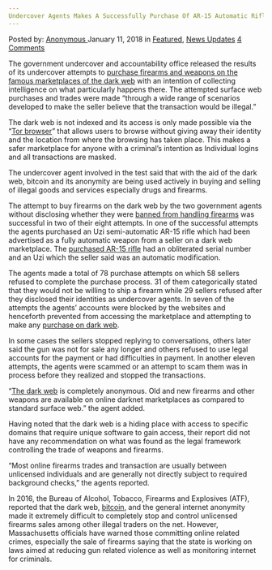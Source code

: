 ```yaml
---
Undercover Agents Makes A Successfully Purchase Of AR-15 Automatic Rifle On Dark Web.
---
```

<article class="post-listing post-24375 post type-post status-publish format-standard has-post-thumbnail hentry category-deepdot-news category-news-updates tag-agents tag-ar15 tag-automatic tag-dark tag-purchase tag-rifle tag-successfully tag-undercover tag-web">
<div class="post-inner">
<p class="post-meta">
<span>Posted by: <a href="https://www.deepdotweb.com/author/anony/" title="">Anonymous </a></span>
<span>January 11, 2018</span>
<span>in <a href="https://www.deepdotweb.com/category/deepdot-news/" rel="category tag">Featured</a>, <a href="https://www.deepdotweb.com/category/news-updates/" rel="category tag">News Updates</a></span>
<span><a href="https://www.deepdotweb.com/2018/01/11/undercover-agents-makes-successfully-purchase-ar-15-automatic-rifle-dark-web/#comments">4 Comments</a></span>
</p>
<div class="clear"></div>
<div class="entry">
<p>The government undercover and accountability office released the results of its undercover attempts to <a href="https://www.deepdotweb.com/2017/12/25/dublin-man-bought-grenades-darknet-ira/">purchase firearms and weapons on the famous marketplaces of the dark web</a> with an intention of collecting intelligence on what particularly happens there. The attempted surface web purchases and trades were made “through a wide range of scenarios developed to make the seller believe that the transaction would be illegal.”</p>
<p>The dark web is not indexed and its access is only made possible via the “<a href="https://www.deepdotweb.com/2017/12/20/an-overview-of-sniper-attacks-against-the-tor-network/">Tor browser</a>” that allows users to browse without giving away their identity and the location from where the browsing has taken place. This makes a safer marketplace for anyone with a criminal’s intention as Individual logins and all transactions are masked.</p>
<p>The undercover agent involved in the test said that with the aid of the dark web, bitcoin and its anonymity are being used actively in buying and selling of illegal goods and services especially drugs and firearms.</p>
<p>The attempt to buy firearms on the dark web by the two government agents without disclosing whether they were <a href="https://www.deepdotweb.com/2017/12/25/dublin-man-bought-grenades-darknet-ira/">banned from handling firearms</a> was successful in two of their eight attempts. In one of the successful attempts the agents purchased an Uzi semi-automatic AR-15 rifle which had been advertised as a fully automatic weapon from a seller on a dark web marketplace. The <a href="http://wwlp.com/2017/12/21/gao-covert-dark-web-attempts-led-to-ar-15-uzi-purchases/">purchased AR-15 rifle</a> had an obliterated serial number and an Uzi which the seller said was an automatic modification.</p>
<p>The agents made a total of 78 purchase attempts on which 58 sellers refused to complete the purchase process. 31 of them categorically stated that they would not be willing to ship a firearm while 29 sellers refused after they disclosed their identities as undercover agents. In seven of the attempts the agents’ accounts were blocked by the websites and henceforth prevented from accessing the marketplace and attempting to make any <a href="https://www.deepdotweb.com/2017/12/25/man-sentenced-buying-five-glocks-darknet/">purchase on dark web</a>.</p>
<p>In some cases the sellers stopped replying to conversations, others later said the gun was not for sale any longer and others refused to use legal accounts for the payment or had difficulties in payment. In another eleven attempts, the agents were scammed or an attempt to scam them was in process before they realized and stopped the transactions.</p>
<p>“<a href="https://www.deepdotweb.com/2017/12/25/25-12-17-dark-web-cybercrime-roundup/">The dark web</a> is completely anonymous. Old and new firearms and other weapons are available on online darknet marketplaces as compared to standard surface web.” the agent added.</p>
<p>Having noted that the dark web is a hiding place with access to specific domains that require unique software to gain access, their report did not have any recommendation on what was found as the legal framework controlling the trade of weapons and firearms.</p>
<p>“Most online firearms trades and transaction are usually between unlicensed individuals and are generally not directly subject to required background checks,” the agents reported.</p>
<p>In 2016, the Bureau of Alcohol, Tobacco, Firearms and Explosives (ATF), reported that the dark web, <a href="https://www.deepdotweb.com/2017/12/24/bitcoin-news-roundup-24-12-17/">bitcoin</a>, and the general internet anonymity made it extremely difficult to completely stop and control unlicensed firearms sales among other illegal traders on the net. However, Massachusetts officials have warned those committing online related crimes, especially the sale of firearms saying that the state is working on laws aimed at reducing gun related violence as well as monitoring internet for criminals.</p>
</div>
<span style="display:none"><a href="https://www.deepdotweb.com/tag/agents/" rel="tag">agents</a> <a href="https://www.deepdotweb.com/tag/ar15/" rel="tag">ar15</a> <a href="https://www.deepdotweb.com/tag/automatic/" rel="tag">automatic</a> <a href="https://www.deepdotweb.com/tag/dark/" rel="tag">dark</a> <a href="https://www.deepdotweb.com/tag/purchase/" rel="tag">purchase</a> <a href="https://www.deepdotweb.com/tag/rifle/" rel="tag">rifle</a> <a href="https://www.deepdotweb.com/tag/successfully/" rel="tag">successfully</a> <a href="https://www.deepdotweb.com/tag/undercover/" rel="tag">undercover</a> <a href="https://www.deepdotweb.com/tag/web/" rel="tag">web</a></span> <span style="display:none" class="updated">2018-01-11</span>
<div style="display:none" class="vcard author" itemprop="author" itemscope itemtype="http://schema.org/Person"><strong class="fn" itemprop="name"><a href="https://www.deepdotweb.com/author/anony/" title="Posts by Anonymous" rel="author">Anonymous</a></strong></div>
</div>
</article>

